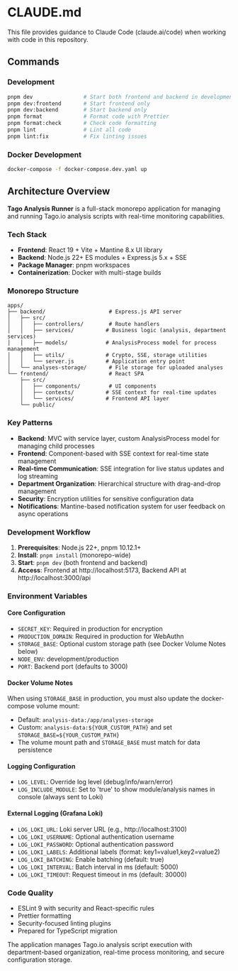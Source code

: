 # CLAUDE.md

This file provides guidance to Claude Code (claude.ai/code) when working with code in this repository.

## Commands

### Development

```bash
pnpm dev                # Start both frontend and backend in development
pnpm dev:frontend       # Start frontend only
pnpm dev:backend        # Start backend only
pnpm format             # Format code with Prettier
pnpm format:check       # Check code formatting
pnpm lint               # Lint all code
pnpm lint:fix           # Fix linting issues
```

### Docker Development

```bash
docker-compose -f docker-compose.dev.yaml up
```

## Architecture Overview

**Tago Analysis Runner** is a full-stack monorepo application for managing and running Tago.io analysis scripts with real-time monitoring capabilities.

### Tech Stack

- **Frontend**: React 19 + Vite + Mantine 8.x UI library
- **Backend**: Node.js 22+ ES modules + Express.js 5.x + SSE
- **Package Manager**: pnpm workspaces
- **Containerization**: Docker with multi-stage builds

### Monorepo Structure

```
apps/
├── backend/                    # Express.js API server
│   ├── src/
│   │   ├── controllers/        # Route handlers
│   │   ├── services/          # Business logic (analysis, department services)
│   │   ├── models/            # AnalysisProcess model for process management
│   │   ├── utils/             # Crypto, SSE, storage utilities
│   │   └── server.js          # Application entry point
│   └── analyses-storage/       # File storage for uploaded analyses
└── frontend/                   # React SPA
    ├── src/
    │   ├── components/         # UI components
    │   ├── contexts/          # SSE context for real-time updates
    │   └── services/          # Frontend API layer
    └── public/
```

### Key Patterns

- **Backend**: MVC with service layer, custom AnalysisProcess model for managing child processes
- **Frontend**: Component-based with SSE context for real-time state management
- **Real-time Communication**: SSE integration for live status updates and log streaming
- **Department Organization**: Hierarchical structure with drag-and-drop management
- **Security**: Encryption utilities for sensitive configuration data
- **Notifications**: Mantine-based notification system for user feedback on async operations

### Development Workflow

1. **Prerequisites**: Node.js 22+, pnpm 10.12.1+
2. **Install**: `pnpm install` (monorepo-wide)
3. **Start**: `pnpm dev` (both frontend and backend)
4. **Access**: Frontend at http://localhost:5173, Backend API at http://localhost:3000/api

### Environment Variables

#### Core Configuration

- `SECRET_KEY`: Required in production for encryption
- `PRODUCTION_DOMAIN`: Required in production for WebAuthn
- `STORAGE_BASE`: Optional custom storage path (see Docker Volume Notes below)
- `NODE_ENV`: development/production
- `PORT`: Backend port (defaults to 3000)

#### Docker Volume Notes

When using `STORAGE_BASE` in production, you must also update the docker-compose volume mount:

- Default: `analysis-data:/app/analyses-storage`
- Custom: `analysis-data:${YOUR_CUSTOM_PATH}` and set `STORAGE_BASE=${YOUR_CUSTOM_PATH}`
- The volume mount path and `STORAGE_BASE` must match for data persistence

#### Logging Configuration

- `LOG_LEVEL`: Override log level (debug/info/warn/error)
- `LOG_INCLUDE_MODULE`: Set to 'true' to show module/analysis names in console (always sent to Loki)

#### External Logging (Grafana Loki)

- `LOG_LOKI_URL`: Loki server URL (e.g., http://localhost:3100)
- `LOG_LOKI_USERNAME`: Optional authentication username
- `LOG_LOKI_PASSWORD`: Optional authentication password
- `LOG_LOKI_LABELS`: Additional labels (format: key1=value1,key2=value2)
- `LOG_LOKI_BATCHING`: Enable batching (default: true)
- `LOG_LOKI_INTERVAL`: Batch interval in ms (default: 5000)
- `LOG_LOKI_TIMEOUT`: Request timeout in ms (default: 30000)

### Code Quality

- ESLint 9 with security and React-specific rules
- Prettier formatting
- Security-focused linting plugins
- Prepared for TypeScript migration

The application manages Tago.io analysis script execution with department-based organization, real-time process monitoring, and secure configuration storage.
